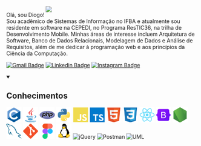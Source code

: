 <section>
  <img src="https://github-readme-stats.vercel.app/api?username=diogomasc&theme=dark" min-width="400px" max-width="400px" width="400px" align="right" />
</section>

<section align="left">
    <p>
Olá, sou Diogo! Sou acadêmico de Sistemas de Informação no IFBA e atualmente sou residente em software na CEPEDI, no Programa ResTIC36, na trilha de Desenvolvimento Mobile. Minhas áreas de interesse incluem Arquitetura de Software, Banco de Dados Relacionais, Modelagem de Dados e Análise de Requisitos, além de me dedicar à programação web e aos princípios da Ciência da Computação.
    </p>
</section>

[![Gmail Badge](https://img.shields.io/badge/-diogomascarenhas0574@gmail.com-D14836?style=flat-square&labelColor=D14836&logo=Gmail&logoColor=white&link=mailto:diogomascarenhas0574@gmail.com)](mailto:diogomascarenhas0574@gmail.com) 
[![Linkedin Badge](https://img.shields.io/badge/-Diogo%20Mascarenhas-0077B5?style=flat-square&logo=Linkedin&logoColor=white&link=https://www.linkedin.com/in/diogomasc)](https://www.linkedin.com/in/diogomasc) 
[![Instagram Badge](https://img.shields.io/badge/-@_dmascc-E4405F?style=flat-square&logo=Instagram&logoColor=white&link=https://www.instagram.com/_dmascc/)](https://www.instagram.com/_dmascc/)

<details open>
  <summary>
    <h2>Conhecimentos</h2>
  </summary>
  <div>
    <img width="40" src="https://raw.githubusercontent.com/devicons/devicon/master/icons/c/c-original.svg" alt="C" title="C"/>
    <img width="40" src="https://raw.githubusercontent.com/devicons/devicon/master/icons/java/java-original.svg" alt="Java" title="Java"/>
    <img width="40" src="https://raw.githubusercontent.com/devicons/devicon/master/icons/php/php-original.svg" alt="PHP" title="PHP"/>
    <img width="40" src="https://raw.githubusercontent.com/devicons/devicon/master/icons/python/python-original.svg" alt="Python" title="Python"/>
    <img width="40" src="https://raw.githubusercontent.com/devicons/devicon/master/icons/javascript/javascript-plain.svg" alt="JavaScript" title="JavaScript"/>
    <img width="40" src="https://raw.githubusercontent.com/devicons/devicon/master/icons/typescript/typescript-plain.svg" alt="TypeScript" title="TypeScript"/>
    <img width="40" src="https://raw.githubusercontent.com/devicons/devicon/master/icons/html5/html5-original.svg" alt="HTML" title="HTML"/>
    <img width="40" src="https://raw.githubusercontent.com/devicons/devicon/master/icons/css3/css3-original.svg" alt="CSS" title="CSS"/>
    <img width="40" src="https://raw.githubusercontent.com/devicons/devicon/master/icons/react/react-original.svg" alt="React" title="React"/>
    <img width="40" src="https://raw.githubusercontent.com/devicons/devicon/master/icons/bootstrap/bootstrap-original.svg" alt="Bootstrap" title="Bootstrap"/>
    <img width="40" src="https://raw.githubusercontent.com/devicons/devicon/master/icons/nodejs/nodejs-original.svg" alt="Node.js" title="Node.js"/>
    <img width="40" src="https://raw.githubusercontent.com/devicons/devicon/master/icons/mysql/mysql-original.svg" alt="MySQL" title="MySQL"/>
    <img width="40" src="https://raw.githubusercontent.com/devicons/devicon/master/icons/git/git-original.svg" alt="Git" title="Git"/>
    <img width="40" src="https://raw.githubusercontent.com/devicons/devicon/master/icons/figma/figma-original.svg" alt="Figma" title="Figma"/>
    <img width="40" src="https://raw.githubusercontent.com/devicons/devicon/master/icons/linux/linux-original.svg" alt="Linux" title="Linux"/> 
    <img width="40" src="https://cdn.jsdelivr.net/gh/devicons/devicon@latest/icons/jquery/jquery-original.svg" alt="jQuery" title="jQuery" />
    <img width="40" src="https://cdn.jsdelivr.net/gh/devicons/devicon@latest/icons/postman/postman-original.svg" alt="Postman" title="Postman" />
    <img width="40" src="https://cdn.jsdelivr.net/gh/devicons/devicon@latest/icons/unifiedmodelinglanguage/unifiedmodelinglanguage-original.svg" alt="UML" title="UML" />
  </div>
</details>
